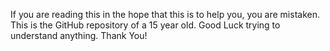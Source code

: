 If you are reading this in the hope that this is to help you, you are mistaken.
This is the GitHub repository of a 15 year old.
Good Luck trying to understand anything.
Thank You!
